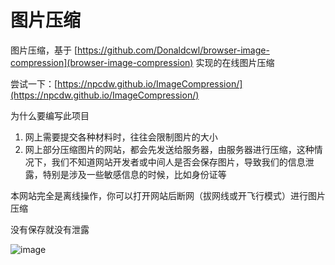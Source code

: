 # 图片压缩
图片压缩，基于 [https://github.com/Donaldcwl/browser-image-compression](browser-image-compression) 实现的在线图片压缩

尝试一下：[https://npcdw.github.io/ImageCompression/](https://npcdw.github.io/ImageCompression/)

为什么要编写此项目
1. 网上需要提交各种材料时，往往会限制图片的大小
2. 网上部分压缩图片的网站，都会先发送给服务器，由服务器进行压缩，这种情况下，我们不知道网站开发者或中间人是否会保存图片，导致我们的信息泄露，特别是涉及一些敏感信息的时候，比如身份证等

本网站完全是离线操作，你可以打开网站后断网（拔网线或开飞行模式）进行图片压缩

没有保存就没有泄露

![image](https://user-images.githubusercontent.com/32638459/147826974-08cb1c12-93ea-4c41-84f9-42c849838f12.png)
